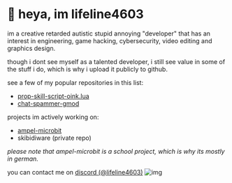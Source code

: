 # 👋 heya, im lifeline4603

im a creative retarded autistic stupid annoying "developer" that has an interest in engineering, game hacking, cybersecurity, video editing and graphics design.

though i dont see myself as a talented developer, i still see value in some of the stuff i do, which is why i upload it publicly to github.

see a few of my popular repositories in this list:
- [prop-skill-script-oink.lua](https://github.com/lifeline4603/prop-kill-script-oink.lua)
- [chat-spammer-gmod](https://github.com/lifeline4603/chat-spammer-gmod)

projects im actively working on:
- [ampel-microbit](https://github.com/lifeline4603/ampel-microbit)
- skibidiware (private repo)

*please note that ampel-microbit is a school project, which is why its mostly in german.*

you can contact me on [discord (@lifeline4603)](https://discord.com/users/890994028672319499)
![img](https://i.imgur.com/rD4hvJU.png)
